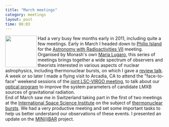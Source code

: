 ```yaml
---
title: "March meetings"
category: meetings
layout: post
time: 08:03
---
```

<!-- header generated from blosxom format post; make_header.pl 23.1.2022 -->
<p>
  <!---- Begin .post ---->
<a href="http://www.mpe.mpg.de/gamma/science/lines/workshops/AwR_2011_Proceedings.html"><img src="http://www.mpe.mpg.de/gamma/science/lines/workshops/AwR2011/AwR7Fotos/images/img_2993.jpg" width="100" align="left"></a>
Had a very busy few months early in 2011, including quite a few meetings.
Early in March I headed down to 
<a href="http://www.phillipisland.net.au">Philip Island</a> for the
<a href="http://www.cspa.monash.edu.au/awr7">Astronomy with Radioactivities
VII</a> meeting. Organised by Monash's own
<a href="http://www.maths.monash.edu.au/staff/mlugaro.html">Maria Lugaro</a>,
this series of meetings brings together a wide spectrum of observers and
theorists interested in various aspects of nuclear astrophysics, including
thermonuclear bursts, on which I gave a 
<a href="http://www.mpe.mpg.de/gamma/science/lines/workshops/AwR2011/Galloway.pdf">review talk</a>.
<br>
A week or so later I made a flying visit to Arcadia, CA to attend the
"face-to-face" weekend sessions of the 
<a href="http://www.ligo.org/conferences/lv0311/">joint LSC-VIRGO meeting</a>,
to talk about our 
<a href="/~dgallow/docs/PEGS_mar11.pdf">optical program</a> to improve the
system parameters of candidate
LMXB sources of gravitational radiation.
<br>
End of March saw me in Switzerland taking part in the first of two meetings 
at the 
<a href="http://www.issibern.ch">International Space Science Institute</a>
on the subject of
<a href="http://www.issibern.ch/teams/ns_burster/ISSI_Team">thermonuclear
bursts</a>. We had a very productive meeting and set some important tasks
to help us better understand our observations of these events. I presented
an update on the <a href="/~dgallow/minbar">MIN(i)BAR</a> project.
<p>
